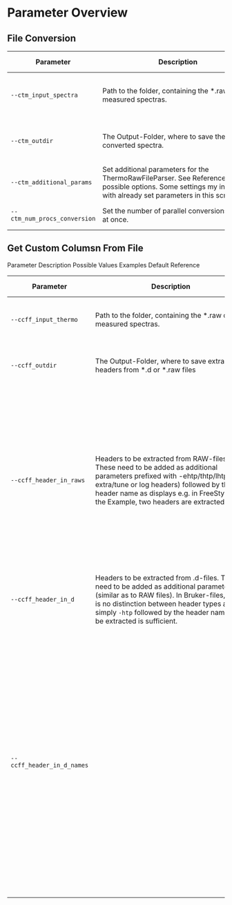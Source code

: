# Parameter Overview


## File Conversion

| **Parameter**                | <div style="width:350px">Description</div>                                                                                                                                                   | **Possible Values**                          | **Examples**                | **Default**     | **References**                                   | TODO                                                              |
| ---------------------------  | ----------------------------------------------------------------------------------------------------------------------------------------------------------------- | -------------------------------------------- | -------------------------   | -------------   | ------------------------------------------------ | ------------------------------------------------------------- |
| `--ctm_input_spectra`        | Path to the folder, containing the \*.raw or \*.d measured spectras.                                                                                              | \<Path to folder containing .d or .raw files> | `/mnt/data/raw_and_d_files` | `$PWD/raws`     | \-                                               | Input                                                              |
| `--ctm_outdir`               | The Output-Folder, where to save the converted spectra.                                                                                                           | \<Output folder for the converted spectra>    | `/mnt/data/converted_files` | `$PWD/results`  |                                                  | Output                                                              |
| `--ctm_additional_params`    | Set additional parameters for the ThermoRawFileParser. See Reference for possible options. Some settings my interfere with already set parameters in this script. | See Reference                                | E.G.: `-a`                        | \<empty>        | https://github.com/compomics/ThermoRawFileParser |                                                               |
| `--ctm_num_procs_conversion` | Set the number of parallel conversions done at once.                                                                                                              | \<Nonzero Positive Number>                    | `16` or `24`                | `MAX_NUM_PROCS` |                                                  | Nicht auf convert_mzml und nicht auf convert_thermo_raw_files |


## Get Custom Columsn From File

Parameter	Description	Possible Values	Examples	Default	Reference

| Parameter                  | <div style="width:350px">Description</div>                                                                                                                                                                                                                                                  | Possible Values                              | Examples                                                                                                                                | Default                                                                                                                                                                                                                                                                                                                                      | Reference                                                                                                                                                                                                                                                                  |                                   |
|--------------------------  |--------------------------------------------------------------------------------------------------------------------------------------------------------------------------------------------------------------------------------------------------------------|----------------------------------------------|-----------------------------------------------------------------------------------------------------------------------------------------|----------------------------------------------------------------------------------------------------------------------------------------------------------------------------------------------------------------------------------------------------------------------------------------------------------------------------------------------|----------------------------------------------------------------------------------------------------------------------------------------------------------------------------------------------------------------------------------------------------------------------------|-----------------------------------|
| `--ccff_input_thermo`      | Path to the folder, containing the *.raw or *.d measured spectras.                                                                                                                                                                                           | \<Path to folder containing .d or .raw files> | `/mnt/data/raw_and_d_files`                                                                                                               | `$PWD/raws`                                                                                                                                                                                                                                                                                                                                    |                                                                                                                                                                                                                                                                            |                              |
| `--ccff_outdir`            | The Output-Folder, where to save extracted headers from *.d or *.raw files                                                                                                                                                                                   | \<Output folde for the extracted headers>     | `/mnt/data/extracted_headers`                                                                                                             | `$PWD/results`                                                                                                                                                                                                                                                                                                                                 |                                                                                                                                                                                                                                                                            |                              |
| `--ccff_header_in_raws`    | Headers to be extracted from RAW-files. These need to be added as additional parameters prefixed with -ehtp/thtp/lhtp (for extra/tune or log headers) followed by the header name as displays e.g. in FreeStyle. In the Example, two headers are extracted.  | See Description and Reference                | `-elhtp 'Ambient temp. (°C)' --ehtp 'Ion Injection Time (ms)'` to extract Ambient temperature and Ion Injection time directly from raws | \<empty>                                                                                                                                                                                                                                                                                                                                      | See FreeStyle for all headers. Run this script once, to get a list of all available headers in the *.raw file. This will also display under which category which header falls into.                                                                                        |                                  |
| `--ccff_header_in_d`       | Headers to be extracted from .d-files. These need to be added as additional parameters (similar as to RAW files). In Bruker-files, there is no distinction between header types and simply `-htp` followed by the header name to be extracted is sufficient. | See Description and Reference                | `-htp 'Digitizer_CurrentTemp'` for extracting digitizer                                                                               | `-htp 'Vacuum_CurrentFore' -htp 'Vacuum_Extra4thGauge' -htp 'Vacuum_CurrentHigh' -htp 'Vacuum_CurrentFunnel' -htp 'Digitizer_CurrentTemp' -htp 'TOF_DeviceTempCurrentValue1' -htp 'TOF_DeviceTempCurrentValue2'`                                                                                                                               |                                                                                                                                                                                                                                                                            | No print of all available headers |
| `--ccff_header_in_d_names` |                                                                                                                                                                                                                                                              | See Description and Reference                | `-cn 'BRUKER_Digitizer_CurrentTemp_pickle_zlib'` to name the column in the results table                                              | `-cn 'BRUKER_Vacuum_CurrentFore_pickle_zlib' -cn 'BRUKER_Vacuum_Extra4thGauge_pickle_zlib' -cn 'BRUKER_Vacuum_CurrentHigh_pickle_zlib' -cn 'BRUKER_Vacuum_CurrentFunnel_pickle_zlib' -cn 'BRUKER_Digitizer_CurrentTemp_pickle_zlib' -cn 'BRUKER_TOF_DeviceTempCurrentValue1_pickle_zlib' -cn 'BRUKER_TOF_DeviceTempCurrentValue2_pickle_zlib'` | You can check the bruker files directly to see which headers are available. This can be done by opening the generated spectra files via SQLite. As an alternative, this script can be called, which will report all available headers, which could be used for extraction. | Können wir entfernen              |
